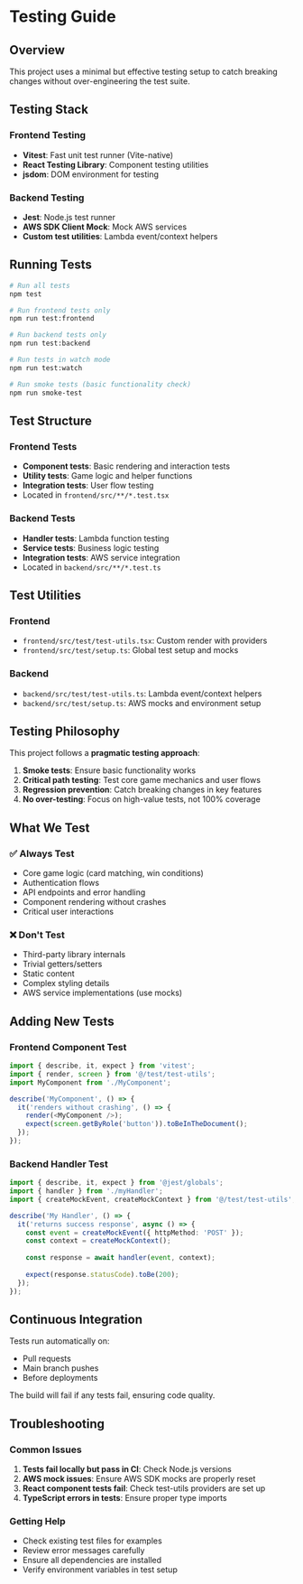 # Testing Guide

## Overview

This project uses a minimal but effective testing setup to catch breaking changes without over-engineering the test suite.

## Testing Stack

### Frontend Testing
- **Vitest**: Fast unit test runner (Vite-native)
- **React Testing Library**: Component testing utilities
- **jsdom**: DOM environment for testing

### Backend Testing
- **Jest**: Node.js test runner
- **AWS SDK Client Mock**: Mock AWS services
- **Custom test utilities**: Lambda event/context helpers

## Running Tests

```bash
# Run all tests
npm test

# Run frontend tests only
npm run test:frontend

# Run backend tests only
npm run test:backend

# Run tests in watch mode
npm run test:watch

# Run smoke tests (basic functionality check)
npm run smoke-test
```

## Test Structure

### Frontend Tests
- **Component tests**: Basic rendering and interaction tests
- **Utility tests**: Game logic and helper functions
- **Integration tests**: User flow testing
- Located in `frontend/src/**/*.test.tsx`

### Backend Tests
- **Handler tests**: Lambda function testing
- **Service tests**: Business logic testing
- **Integration tests**: AWS service integration
- Located in `backend/src/**/*.test.ts`

## Test Utilities

### Frontend
- `frontend/src/test/test-utils.tsx`: Custom render with providers
- `frontend/src/test/setup.ts`: Global test setup and mocks

### Backend
- `backend/src/test/test-utils.ts`: Lambda event/context helpers
- `backend/src/test/setup.ts`: AWS mocks and environment setup

## Testing Philosophy

This project follows a **pragmatic testing approach**:

1. **Smoke tests**: Ensure basic functionality works
2. **Critical path testing**: Test core game mechanics and user flows
3. **Regression prevention**: Catch breaking changes in key features
4. **No over-testing**: Focus on high-value tests, not 100% coverage

## What We Test

### ✅ Always Test
- Core game logic (card matching, win conditions)
- Authentication flows
- API endpoints and error handling
- Component rendering without crashes
- Critical user interactions

### ❌ Don't Test
- Third-party library internals
- Trivial getters/setters
- Static content
- Complex styling details
- AWS service implementations (use mocks)

## Adding New Tests

### Frontend Component Test
```typescript
import { describe, it, expect } from 'vitest';
import { render, screen } from '@/test/test-utils';
import MyComponent from './MyComponent';

describe('MyComponent', () => {
  it('renders without crashing', () => {
    render(<MyComponent />);
    expect(screen.getByRole('button')).toBeInTheDocument();
  });
});
```

### Backend Handler Test
```typescript
import { describe, it, expect } from '@jest/globals';
import { handler } from './myHandler';
import { createMockEvent, createMockContext } from '@/test/test-utils';

describe('My Handler', () => {
  it('returns success response', async () => {
    const event = createMockEvent({ httpMethod: 'POST' });
    const context = createMockContext();
    
    const response = await handler(event, context);
    
    expect(response.statusCode).toBe(200);
  });
});
```

## Continuous Integration

Tests run automatically on:
- Pull requests
- Main branch pushes
- Before deployments

The build will fail if any tests fail, ensuring code quality.

## Troubleshooting

### Common Issues

1. **Tests fail locally but pass in CI**: Check Node.js versions
2. **AWS mock issues**: Ensure AWS SDK mocks are properly reset
3. **React component tests fail**: Check test-utils providers are set up
4. **TypeScript errors in tests**: Ensure proper type imports

### Getting Help

- Check existing test files for examples
- Review error messages carefully
- Ensure all dependencies are installed
- Verify environment variables in test setup